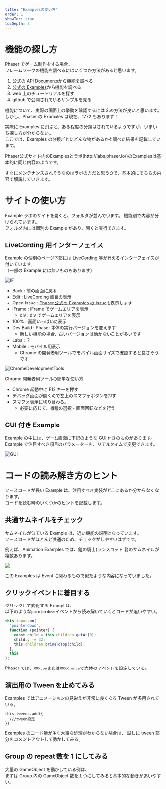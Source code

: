 ```yaml
---
title: "Examplesの使い方"
order: 1
showToc: true
tocDepth: 3
---
```


# 機能の探し方

Phaser でゲーム制作をする場合、  
フレームワークの機能を調べるにはいくつか方法があると思います。

1.  [公式の API Documents](https://photonstorm.github.io/phaser3-docs/)から機能を調べる
2.  [公式の Examples](http://labs.phaser.io/index.html)から機能を調べる
3.  web 上のチュートリアルを探す
4.  github で公開されているサンプルを見る

機能について、実際の画面上の挙動を確認するには 2.の方法が良いと思います。  
しかし、Phaser の Examples は現在、1772 もあります！

実際に Examples に飛ぶと、ある程度の分類はされているようですが、いまいち探し方が分からない…  
ここでは、Examples の分類ごとにどんな物があるかを調べた結果を記載しています。

<Info>
Phaser公式サイト内のExamplesとラボ(http://labs.phaser.io/)のExamplesは基本的に同じ内容のようです。

すぐにメンテナンスされそうなのはラボの方だと思うので、基本的にそちらの内容で解説していきます。
</Info>

<LinkCard title="ローカルでExampleを見る方法はこちら" url="/nyumon/devenv/buildlocalexamples" />

# サイトの使い方

Example ラボのサイトを開くと、フォルダが並んでいます。
機能別で内容が分けられています。  
フォルダ内には個別の Example があり、開くと実行できます。

<LinkCard title="機能の大まかな解説はこちら" url="/nyumon/officialexplorer/examplesclassify" />

## LiveCording 用インターフェイス

Example の個別のページ下部には LiveCording 等が行えるインターフェイスが付いています。  
（一部の Example には無いものもあります）

![IF](IF.png)

- Back : 前の画面に戻る
- Edit : LiveCording 画面の表示
- Open Issue : [Phaser 公式の Examples の Issue](https://github.com/photonstorm/phaser3-examples/pulls)を表示します
- iFrame : iFrame でゲームエリアを表示
  - div : div でゲームエリアを表示
- 100% : 画面いっぱいに表示
- Dev Build : Phaser 本体の実行バージョンを変えます
  - 新しい機能の場合、古いバージョンは動かないことが多いです
- Labs : ？
- Mobile : モバイル用表示
  - Chrome の開発者用ツールでモバイル画面サイズで確認すると良さそうです

![ChromeDevelopmentTools](ChromeDev.png)

Chrome 開発者用ツールの簡単な使い方

- Chrome 起動中に F12 キーを押す
- デバッグ画面が開くので左上のスマフォボタンを押す
- スマフォ表示に切り替わる。
  - 必要に応じて、機種の選択・画面回転などを行う

## GUI 付き Example

Example の中には、ゲーム画面に下記のような GUI 付きのものがあります。  
Example で注目すべき項目のパラメーターを、リアルタイムで変更できます。

![GUI](GUI.png)

# コードの読み解き方のヒント

ソースコードが長い Example は、注目すべき実装がどこにあるか分からなくなります。  
コードを読む時のいくつかのヒントを記載します。

## 共通サムネイルをチェック

サムネイルが似ている Example は、近い機能の説明となっています。  
ソースコードがほとんど共通のため、チェックがしやすいはずです。

例えば、Animation Examples では、鎧の騎士(ランスロット 🤖)のサムネイルが複数あります。

![](/assets/thumbnailcheck.png)

この Examples は Event に関わるもので似たような内容になっていました。

## クリックイベントに着目する

クリックして変化する Exampl は、  
以下のような`pointerdown`イベントから読み解いていくとコードが追いやすい。

```js
this.input.on(
  "pointerdown",
  function (pointer) {
    const child = this.children.getAt(0);
    child.y -= 32;
    this.children.bringToTop(child);
  },
  this
);
```

Phaser では、`XXX.on`または`XXXX.once`で大体のイベントを設定している。

## 演出用の Tween を止めてみる

Examples ではアニメーションの見栄えが非常に良くなる Tween が多用されている。

```
this.tweens.add({
  ///tween設定
})
```

Examples のコード量が多く大事な処理がわからない場合は、
試しに tween 部分をコメントアウトして動かしてみる。

## Group の repeat 数を 1 にしてみる

大量の GameObject を動かしている例は、  
まずは Group 内の GameObject 数を１つにしてみると基本的な動きが追いやすい。
